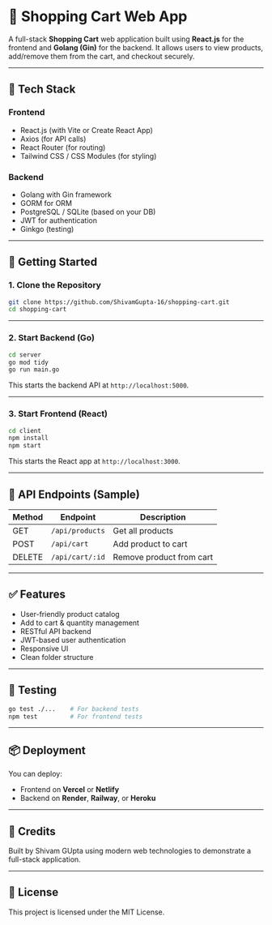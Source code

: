 # 🛒 Shopping Cart Web App

A full-stack **Shopping Cart** web application built using **React.js** for the frontend and **Golang (Gin)** for the backend. It allows users to view products, add/remove them from the cart, and checkout securely.

---

## 🔧 Tech Stack

### Frontend

* React.js (with Vite or Create React App)
* Axios (for API calls)
* React Router (for routing)
* Tailwind CSS / CSS Modules (for styling)

### Backend

* Golang with Gin framework
* GORM for ORM
* PostgreSQL / SQLite (based on your DB)
* JWT for authentication
* Ginkgo (testing)

---

## 🚀 Getting Started

### 1. Clone the Repository

```bash
git clone https://github.com/ShivamGupta-16/shopping-cart.git
cd shopping-cart
```

---

### 2. Start Backend (Go)

```bash
cd server
go mod tidy
go run main.go
```

This starts the backend API at `http://localhost:5000`.

---

### 3. Start Frontend (React)

```bash
cd client
npm install
npm start
```

This starts the React app at `http://localhost:3000`.

---

## 🔗 API Endpoints (Sample)

| Method | Endpoint        | Description              |
| ------ | --------------- | ------------------------ |
| GET    | `/api/products` | Get all products         |
| POST   | `/api/cart`     | Add product to cart      |
| DELETE | `/api/cart/:id` | Remove product from cart |

---

## ✅ Features

* User-friendly product catalog
* Add to cart & quantity management
* RESTful API backend
* JWT-based user authentication
* Responsive UI
* Clean folder structure

---

## 🔪 Testing

```bash
go test ./...    # For backend tests
npm test         # For frontend tests
```

---

## 📦 Deployment

You can deploy:

* Frontend on **Vercel** or **Netlify**
* Backend on **Render**, **Railway**, or **Heroku**

---

## 🙌 Credits

Built by Shivam GUpta using modern web technologies to demonstrate a full-stack application.

---

## 📜 License

This project is licensed under the MIT License.

